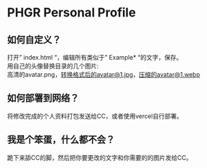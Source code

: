 # PHGR Personal Profile

## 如何自定义？

打开” index.html “，编辑所有类似于” Example* “的文字，保存。  
用自己的头像替换目录的几个图片:  
高清的avatar.png，转换格式后的avatar@1.jpg，压缩的avatar@1.webp  

## 如何部署到网络？

将修改完成的个人资料打包发送给CC，或者使用vercel自行部署。

## 我是个笨蛋，什么都不会？

跪下来舔CC的脚，然后把你要更改的文字和你需要的的图片发给CC。  